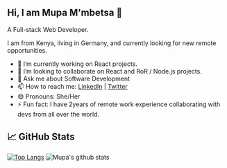 ## Hi, I am Mupa M'mbetsa  👋

A Full-stack Web Developer. 

I am from Kenya, living in Germany, and currently looking for new remote opportunities.

- 🔭 I’m currently working on React projects.
- 👯 I’m looking to collaborate on React and RoR / Node.js projects.
- 💬 Ask me about Software Development
- 📫 How to reach me: [LinkedIn](https://www.linkedin.com/in/mupa-mmbetsa/) | [Twitter](https://twitter.com/mupa_mmbetsa)
- 😄 Pronouns: She/Her
- ⚡ Fun fact: I have 2years of remote work experience collaborating with devs from all over the world.

## &#x1f4c8; GitHub Stats
[![Top Langs](https://github-readme-stats.vercel.app/api/top-langs/?username=Mupa1&layout=compact&langs_count=6&theme=buefy)](https://github.com/Mupa1/github-readme-stats)
![Mupa's github stats](https://github-readme-stats.vercel.app/api?username=Mupa1&theme=buefy&show_icons=true&count_private=true)

